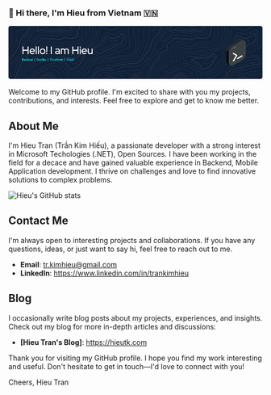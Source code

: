 ### 👋 Hi there, I'm Hieu from Vietnam 🇻🇳

![Hieu Tran Github Header Image](./github-header-image.png)

Welcome to my GitHub profile. I'm excited to share with you my projects, contributions, and interests. Feel free to explore and get to know me better.

## About Me

I'm Hieu Tran (Trần Kim Hiếu), a passionate developer with a strong interest in Microsoft Techologies (.NET), Open Sources. I have been working in the field for a decace and have gained valuable experience in Backend, Mobile Application development. I thrive on challenges and love to find innovative solutions to complex problems. 

![Hieu's GitHub stats](https://github-readme-stats-hieutk.vercel.app/api?username=tkhieu)
## Contact Me

I'm always open to interesting projects and collaborations. If you have any questions, ideas, or just want to say hi, feel free to reach out to me.

- **Email**: tr.kimhieu@gmail.com
- **LinkedIn**: https://www.linkedin.com/in/trankimhieu

## Blog

I occasionally write blog posts about my projects, experiences, and insights. Check out my blog for more in-depth articles and discussions:

- **[Hieu Tran's Blog]**: https://hieutk.com

Thank you for visiting my GitHub profile. I hope you find my work interesting and useful. Don't hesitate to get in touch—I'd love to connect with you!

Cheers,
Hieu Tran

